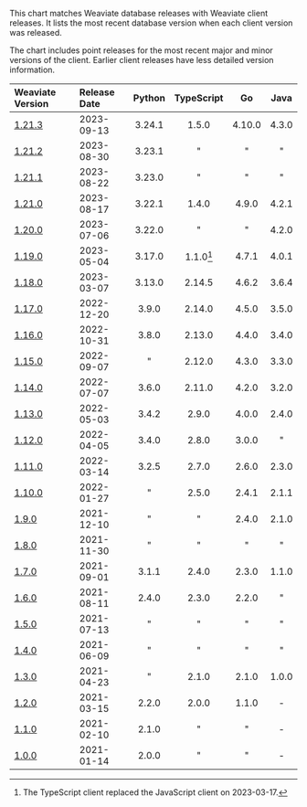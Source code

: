 This chart matches Weaviate database releases with Weaviate client releases. It
lists the most recent database version when each client version was released.

The chart includes point releases for the most recent major and minor versions
of the client. Earlier client releases have less detailed version information.


|Weaviate Version|Release Date|Python|TypeScript|Go|Java|
|:-|:-|:-:|:-:|:-:|:-:|
|[1.21.3](https://github.com/weaviate/weaviate/releases/tag/v1.21.3)|2023-09-13|3.24.1|1.5.0|4.10.0|4.3.0|
|[1.21.2](https://github.com/weaviate/weaviate/releases/tag/v1.21.2)|2023-08-30|3.23.1| " | " | " |
|[1.21.1](https://github.com/weaviate/weaviate/releases/tag/v1.21.1)|2023-08-22|3.23.0| " | " | " |
|[1.21.0](https://github.com/weaviate/weaviate/releases/tag/v1.21.0)|2023-08-17|3.22.1|1.4.0|4.9.0|4.2.1|
|[1.20.0](https://github.com/weaviate/weaviate/releases/tag/v1.20.0)|2023-07-06|3.22.0| " | " |4.2.0|
|[1.19.0][c1.19.0]|2023-05-04|3.17.0|1.1.0[^1]|4.7.1|4.0.1|
|[1.18.0][c1.18.0]|2023-03-07|3.13.0|2.14.5|4.6.2|3.6.4|
|[1.17.0][c1.17.0]|2022-12-20|3.9.0|2.14.0|4.5.0|3.5.0|
|[1.16.0][c1.16.0]|2022-10-31|3.8.0|2.13.0|4.4.0|3.4.0|
|[1.15.0][c1.15.0]|2022-09-07| " |2.12.0|4.3.0|3.3.0|
|[1.14.0][c1.14.0]|2022-07-07|3.6.0|2.11.0|4.2.0|3.2.0|
|[1.13.0][c1.13.0]|2022-05-03|3.4.2|2.9.0|4.0.0|2.4.0|
|[1.12.0][c1.12.0]|2022-04-05|3.4.0|2.8.0|3.0.0| " |
|[1.11.0][c1.11.0]|2022-03-14|3.2.5|2.7.0|2.6.0|2.3.0|
|[1.10.0][c1.10.0]|2022-01-27| " |2.5.0|2.4.1|2.1.1|
|[1.9.0][c1.9.0]|2021-12-10| " | " |2.4.0|2.1.0|
|[1.8.0][c1.8.0]|2021-11-30| " | " | " | " |
|[1.7.0][c1.7.0]|2021-09-01|3.1.1|2.4.0|2.3.0|1.1.0|
|[1.6.0][c1.6.0]|2021-08-11|2.4.0|2.3.0|2.2.0| " |
|[1.5.0][c1.5.0]|2021-07-13| " | " | " | " |
|[1.4.0][c1.4.0]|2021-06-09| " | " | " | " |
|[1.3.0][c1.3.0]|2021-04-23| " |2.1.0|2.1.0|1.0.0|
|[1.2.0][c1.2.0]|2021-03-15|2.2.0|2.0.0|1.1.0|-|
|[1.1.0][c1.1.0]|2021-02-10|2.1.0| " | " |-|
|[1.0.0][c1.0.0]|2021-01-14|2.0.0| " | " |-|

[^1]: The TypeScript client replaced the JavaScript client on 2023-03-17.


[c1.21.7]: https://github.com/weaviate/weaviate/releases/tag/v1.21.7
[c1.21.6]: https://github.com/weaviate/weaviate/releases/tag/v1.21.6
[c1.21.5]: https://github.com/weaviate/weaviate/releases/tag/v1.21.5
[c1.21.4]: https://github.com/weaviate/weaviate/releases/tag/v1.21.4
[c1.21.3]: https://github.com/weaviate/weaviate/releases/tag/v1.21.3
[c1.21.2]: https://github.com/weaviate/weaviate/releases/tag/v1.21.2
[c1.21.1]: https://github.com/weaviate/weaviate/releases/tag/v1.21.1
[c1.21.0]: https://github.com/weaviate/weaviate/releases/tag/v1.21.0
[c1.20.0]: https://github.com/weaviate/weaviate/releases/tag/v1.20.0
[c1.19.0]: https://github.com/weaviate/weaviate/releases/tag/v1.19.0
[c1.18.0]: https://github.com/weaviate/weaviate/releases/tag/v1.18.0
[c1.17.0]: https://github.com/weaviate/weaviate/releases/tag/v1.17.0
[c1.16.0]: https://github.com/weaviate/weaviate/releases/tag/v1.16.0
[c1.15.0]: https://github.com/weaviate/weaviate/releases/tag/v1.15.0
[c1.14.0]: https://github.com/weaviate/weaviate/releases/tag/v1.14.0
[c1.13.0]: https://github.com/weaviate/weaviate/releases/tag/v1.13.0
[c1.12.0]: https://github.com/weaviate/weaviate/releases/tag/v1.12.0
[c1.11.0]: https://github.com/weaviate/weaviate/releases/tag/v1.11.0
[c1.10.0]: https://github.com/weaviate/weaviate/releases/tag/v1.10.0
[c1.9.0]: https://github.com/weaviate/weaviate/releases/tag/v1.9.0
[c1.8.0]: https://github.com/weaviate/weaviate/releases/tag/v1.8.0
[c1.7.0]: https://github.com/weaviate/weaviate/releases/tag/v1.7.0
[c1.6.0]: https://github.com/weaviate/weaviate/releases/tag/v1.6.0
[c1.5.0]: https://github.com/weaviate/weaviate/releases/tag/v1.5.0
[c1.4.0]: https://github.com/weaviate/weaviate/releases/tag/v1.4.0
[c1.3.0]: https://github.com/weaviate/weaviate/releases/tag/v1.3.0
[c1.2.0]: https://github.com/weaviate/weaviate/releases/tag/v1.2.0
[c1.1.0]: https://github.com/weaviate/weaviate/releases/tag/v1.1.0
[c1.0.0]: https://github.com/weaviate/weaviate/releases/tag/v1.0.0
